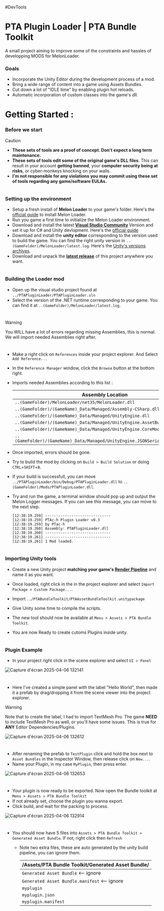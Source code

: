 
 #DevTools
# PTA Plugin Loader | PTA Bundle Toolkit

A small project aiming to improve some of the constraints and hassles of developping MODS for MelonLoader.


### Goals

- Incorporate the Unity Editor during the development process of a mod.
- Bring a wide range of content into a game using Assets Bundles.
- Cut down a lot of "IDLE time" by enabling plugin hot reloads.
- Automatic incorporation of custom classes into the game's dll.

# Getting Started :

### Before we start
> [!CAUTION]
> - **These sets of tools are a proof of concept. Don't expect a long term maintenance.**
> - **These sets of tools edit some of the original game's DLL files**. This can result in your account **getting banned**, your **computer security being at risks**, or cyber-monkeys knocking on your walls.
> - **I'm not responsible for any violations you may commit using these set of tools regarding any game/software EULAs.**

#
### Setting up the environment
- Setup a fresh install of **Melon Loader** to your game's folder. Here's the [official guide](https://melonwiki.xyz/#/?id=requirements) to install Melon Loader.
- Run you game a first time to initialize the Melon Loader environment.
- Download and install the latest **[Visual Studio Community](https://visualstudio.microsoft.com/vs/community/)** Version and set it up for C# and Unity devlopment. Here's the [official guide](https://learn.microsoft.com/en-us/visualstudio/gamedev/unity/get-started/getting-started-with-visual-studio-tools-for-unity)
- Download and install the **unity editor** corresponding to the version used to build the game. You can find the right unity version in `..(GameFolder)/MelonLoader/latest.log`. Here's the [Unity's versions archives](https://unity.com/releases/editor/archive).
- Download and unpack the **[latest release](https://github.com/PTac-h/PTABundleToolkit/releases)** of this project anywhere you want.

#
### Building the Loader mod
- Open up the visual studio project found at `../PTAPluginLoader/PTAPluginLoader.sln`
- Select the version of the .NET runtime corresponding to your game. You can find it at `..(GameFolder)/MelonLoader/latest.log`.
#
> [!WARNING]
> You WILL have a lot of errors regarding missing Assemblies, this is normal.
> We will import needed Assemblies right after.
#
- Make a right click on `References` inside your project explorer. And Select `Add Reference...`
- In the `Reference Manager` window, click the `Browse` button at the bottom right.
- Imports needed Assemblies according to this list : 

    | Assembly Location  |
    | ------------- |
    | `..(GameFolder)/MelonLoader/net35/MelonLoader.dll` |
    | `..(GameFolder)/(GameName)_Data/Managed/Assembly-CSharp.dll` |
    | `..(GameFolder)/(GameName)_Data/Managed/UnityEngine.dll` |
    | `..(GameFolder)/(GameName)_Data/Managed/UnityEngine.AssetBundleModule.dll` |
    | `..(GameFolder)/(GameName)_Data/Managed/UnityEngine.CoreModule.dll` |
    | `..(GameFolder)/(GameName)_Data/Managed/UnityEngine.JSONSerializeModule.dll` |

- Once imported, errors should be gone.
- Try to build the mod by clicking on `Build > Build Solution` or doing `CTRL`+`SHIFT`+`B`.
- If your build is successfull, you can move `../PTAPluginLoader/bin/Debug/PTAPluginLoader.dll` to `..(GameFolder)/Mods/PTAPluginLoader.dll`.
- Try and run the game, a terminal window should pop up and output the Melon Logger messages. If you can see this message, you can move to the next step.
    ```
    [12:38:19.259] ------------------------------
    [12:38:19.259] PTAc-h Plugin Loader v0.3
    [12:38:19.259] by PTac-h
    [12:38:19.260] Assembly: PTAPluginLoader.dll
    [12:38:19.260] ------------------------------
    [12:38:19.261] ------------------------------
    [12:38:19.261] 1 Mod loaded.
    ```

#
### Importing Unity tools

- Create a new Unity project **matching your game's [Render Pipeline](https://docs.unity3d.com/Manual/render-pipelines.html)** and name it as you want.
- Once loaded, right click in the in the project explorer and select `Import Package > Custom Package...`.
- Import `../PTABundleToolkit/PTAAssetBundleToolkit.unitypackage`
- Give Unity some time to compile the scripts.
- The new tool should now be available at `Menu > Assets > PTA Bundle Toolkit`.

- You are now Ready to create cutoms Plugins inside unity.

#
### Plugin Example

- In your project right click in the scene explorer and select `UI > Panel`
  
![Capture d'écran 2025-04-06 132141](https://github.com/user-attachments/assets/dbba8baf-dfcb-4ea9-a9ed-57a3670a651b)

#
- Here I've created a simple panel with the label "Hello World", then made it a prefab by drag/dropping it from the scene viewer into the project explorer.
> [!WARNING]
> Note that to create the label, I had to import TextMesh Pro.
> The game **NEED** to include TextMesh Pro as well, or you'll have some issues.
> This is true for **ANY** Editor Dependencies/Plugins.
> 
![Capture d'écran 2025-04-06 132612](https://github.com/user-attachments/assets/804c1044-dd16-4a76-9042-5e8f75147e85)

#
- After renaming the prefab to `TestPlugin` click and hold the box next to `Asset Bundles` in the Inspector Window, then release click on `New...`.
- Name your Plugin, in my case `MyPlugin`, then press enter.
  
![Capture d'écran 2025-04-06 132653](https://github.com/user-attachments/assets/bc1e1f1a-4914-4ffb-a947-b704da0fa807)

#
- Your plugin is now ready to be exported. Now open the Bundle toolkit at `Menu > Assets > PTA Bundle Toolkit`
- If not already set, choose the plugin you wanna export.
- Click build, and wait for the packing to process.

![Capture d'écran 2025-04-06 132914](https://github.com/user-attachments/assets/91058353-48e4-491c-bc7d-e5a38ef7f1a4)

#
- You should now have 5 files into `Assets > PTA Bundle Toolkit > Generated Asset Bundle`. If not, right click then `Refresh`
  - Note two extra files, these are auto generated by the unity build pipeline, you can ignore them.
    
    | /Assets/PTA Bundle Toolkit/Generated Asset Bundle/ |
    | ------------- |
    | `Generated Asset Bundle` <-- ignore| 
    | `Generated Asset Bundle.manifest` <-- ignore| 
    | `myplugin` |
    | `myplugin.json` |
    | `myplugin.manifest` |
